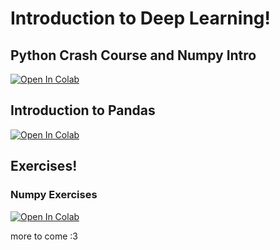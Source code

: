 # Introduction to Deep Learning!

## Python Crash Course and Numpy Intro
[![Open In Colab](https://colab.research.google.com/assets/colab-badge.svg)](https://colab.research.google.com/github/aisutd/deep-learning-intro/blob/main/notebook.ipynb)

## Introduction to Pandas
[![Open In Colab](https://colab.research.google.com/assets/colab-badge.svg)](https://colab.research.google.com/github/aisutd/deep-learning-intro/blob/main/intro_to_pandas.ipynb)

## Exercises! 
### Numpy Exercises
[![Open In Colab](https://colab.research.google.com/assets/colab-badge.svg)](https://colab.research.google.com/github/aisutd/deep-learning-intro/blob/main/numpy_exercises.ipynb)

more to come :3
